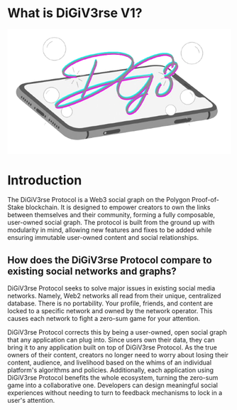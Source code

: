 # What is DiGiV3rse V1?

![Overview Cover](../assets/overview-cover.png "Overview Cover Picture")

# Introduction

The DiGiV3rse Protocol is a Web3 social graph on the Polygon Proof-of-Stake blockchain. It is designed to empower creators to own the links between themselves and their community, forming a fully composable, user-owned social graph. The protocol is built from the ground up with modularity in mind, allowing new features and fixes to be added while ensuring immutable user-owned content and social relationships.

## How does the DiGiV3rse Protocol compare to existing social networks and graphs?

DiGiV3rse Protocol seeks to solve major issues in existing social media networks. Namely, Web2 networks all read from their unique, centralized database. There is no portability. Your profile, friends, and content are locked to a specific network and owned by the network operator. This causes each network to fight a zero-sum game for your attention.

DiGiV3rse Protocol corrects this by being a user-owned, open social graph that any application can plug into. Since users own their data, they can bring it to any application built on top of DiGiV3rse Protocol. As the true owners of their content, creators no longer need to worry about losing their content, audience, and livelihood based on the whims of an individual platform's algorithms and policies. Additionally, each application using DiGiV3rse Protocol benefits the whole ecosystem, turning the zero-sum game into a collaborative one. Developers can design meaningful social experiences without needing to turn to feedback mechanisms to lock in a user's attention.
